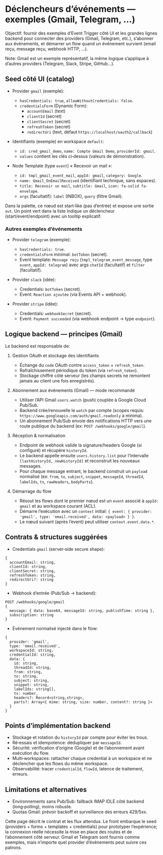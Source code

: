 # Déclencheurs d’événements — exemples (Gmail, Telegram, …)

Objectif: fournir des exemples d’Event Trigger côté UI et les grandes lignes backend pour connecter des providers (Gmail, Telegram, etc.), s’abonner aux événements, et démarrer un flow quand un événement survient (email reçu, message reçu, webhook HTTP, …).

Note: Gmail est un exemple représentatif, la même logique s’applique à d’autres providers (Telegram, Slack, Stripe, GitHub…).

## Seed côté UI (catalog)

- Provider `gmail` (exemple):
  - `hasCredentials: true`, `allowWithoutCredentials: false`.
  - `credentialsForm` (Dynamic Form):
    - `accountEmail` (text)
    - `clientId` (secret)
    - `clientSecret` (secret)
    - `refreshToken` (secret)
    - `redirectUri` (text, défaut `https://localhost/oauth2/callback`)

- Identifiants (exemple) en workspace `default`:
  - `id: cred_gmail_demo`, `name: Compte Gmail Demo`, `providerId: gmail`.
  - `values` contient les clés ci‑dessus (valeurs de démonstration).

- Node Template (type `event`) « Recevoir un mail »:
  - `id: tmpl_gmail_event_mail`, `appId: gmail`, `category: Google`.
  - `name: Gmail_OnEmailReceived` (identifiant technique, sans espaces).
  - `title: Recevoir un mail`, `subtitle: Gmail`, `icon: fa-solid fa-envelope`.
  - `args` (facultatif): `label` (INBOX), `query` (filtre Gmail).

Dans la palette, ce nœud est start‑like (pas d’entrée) et expose une sortie `out`. Un point vert dans la liste indique un déclencheur (start/event/endpoint) avec un tooltip explicatif.

### Autres exemples d’événements

- Provider `telegram` (exemple):
  - `hasCredentials: true`.
  - `credentialsForm` minimal: `botToken` (secret).
  - Event template: `Message reçu` (`tmpl_telegram_event_message`, type `event`, `appId: telegram`) avec args `chatId` (facultatif) et `filter` (facultatif).

- Provider `slack` (idée):
  - Credentials: `botToken` (secret).
  - Event: `Reaction ajoutée` (via Events API + webhook).

- Provider `stripe` (idée):
  - Credentials: `webhookSecret` (secret).
  - Event: `Payment succeeded` (via webhook endpoint → type `endpoint`).

## Logique backend — principes (Gmail)

Le backend est responsable de:

1) Gestion OAuth et stockage des identifiants
   - Échange du `code` OAuth contre `access_token` + `refresh_token`.
   - Rafraîchissement périodique du token (via `refresh_token`).
   - Stockage chiffré côté serveur (les champs secrets ne remontent jamais au client une fois enregistrés).

2) Abonnement aux événements (Gmail) — mode recommandé
   - Utiliser l’API Gmail `users.watch` (push) couplée à Google Cloud Pub/Sub.
   - Backend crée/renouvelle le `watch` par compte (scopes requis: `https://www.googleapis.com/auth/gmail.readonly` a minima).
   - Un abonnement Pub/Sub envoie des notifications HTTP vers une route publique du backend (ex: `POST /webhooks/google/gmail`).

3) Réception & normalisation
   - Endpoint de webhook valide la signature/headers Google (si configuré) et récupère `historyId`.
   - Le backend appelle ensuite `users.history.list` pour l’intervalle `[lastHistoryId, newHistoryId]` et reconstruit les nouveaux messages.
   - Pour chaque message entrant, le backend construit un `payload` normalisé (ex: `from`, `to`, `subject`, `snippet`, `messageId`, `threadId`, `labelIds`, `ts`, `rawHeaders`, `bodyParts`).

4) Démarrage du flow
   - Résout les flows dont le premier nœud est un `event` associé à `appId: gmail` et au workspace courant (ACL).
   - Démarre l’exécution avec un `context` initial: `{ event: { provider: 'gmail', type: 'email.received', data: <payload> } }`.
   - Le nœud suivant (après l’event) peut utiliser `context.event.data.*`.

## Contrats & structures suggérées

- Credentials `gmail` (server‑side secure shape):
```
{
  accountEmail: string,
  clientId: string,
  clientSecret: string,
  refreshToken: string,
  redirectUri?: string
}
```

- Webhook d’entrée (Pub/Sub → backend):
```
POST /webhooks/google/gmail
{
  message: { data: base64, messageId: string, publishTime: string },
  subscription: string
}
```

- Événement normalisé injecté dans le flow:
```
{
  provider: 'gmail',
  type: 'email.received',
  workspaceId: string,
  credentialId: string,
  data: {
    id: string,
    threadId: string,
    from: string,
    to: string,
    subject: string,
    snippet: string,
    labelIds: string[],
    ts: number,
    headers?: Record<string,string>,
    parts?: Array<{ mime: string, size: number, content?: string }>
  }
}
```

## Points d’implémentation backend

- Stockage et rotation du `historyId` par compte pour éviter les trous.
- Ré‑essais et idempotence: dédupliquer par `messageId`.
- Sécurité: vérification d’origine (Google) et de l’abonnement avant exécution du flow.
- Multi‑workspaces: rattacher chaque credential à un workspace et ne déclencher que les flows du même workspace.
- Observabilité: tracer `credentialId`, `flowId`, latence de traitement, erreurs.

## Limitations et alternatives

- Environnements sans Pub/Sub: fallback IMAP IDLE côté backend (long‑polling), moins robuste.
- Quotas Gmail: prévoir backoff et surveillance des erreurs 429/5xx.

Cette page décrit le contrat et les flux attendus. Le front embarque le seed (providers + forms + templates + credentials) pour prototyper l’expérience; la connexion réelle nécessite la mise en place des routes et de l’abonnement côté serveur. Gmail et Telegram sont fournis comme exemples, mais n’importe quel provider d’événements peut suivre ces patrons.
